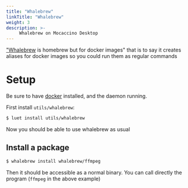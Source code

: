 ```yaml
---
title: "Whalebrew"
linkTitle: "Whalebrew"
weight: 3
description: >-
     Whalebrew on Mocaccino Desktop
---
```

["Whalebrew](https://github.com/whalebrew/whalebrew) is homebrew but for docker images" that is to say it creates aliases for docker images so you could run them as regular commands
# Setup

Be sure to have [docker](/docs/desktop/docker) installed, and the daemon running.

First install `utils/whalebrew`:

```bash
$ luet install utils/whalebrew
```

Now you should be able to use whalebrew as usual

## Install a package

```bash
$ whalebrew install whalebrew/ffmpeg
```

Then it should be accessible as a normal binary. You can call directly the program (`ffmpeg` in the above example)
